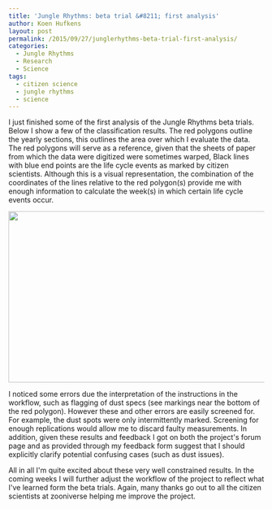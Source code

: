 ```yaml
---
title: 'Jungle Rhythms: beta trial &#8211; first analysis'
author: Koen Hufkens
layout: post
permalink: /2015/09/27/junglerhythms-beta-trial-first-analysis/
categories:
  - Jungle Rhythms
  - Research
  - Science
tags:
  - citizen science
  - jungle rhythms
  - science
---
```

I just finished some of the first analysis of the Jungle Rhythms beta trials. Below I show a few of the classification results. The red polygons outline the yearly sections, this outlines the area over which I evaluate the data. The red polygons will serve as a reference, given that the sheets of paper from which the data were digitized were sometimes warped, Black lines with blue end points are the life cycle events as marked by citizen scientists. Although this is a visual representation, the combination of the coordinates of the lines relative to the red polygon(s) provide me with enough information to calculate the week(s) in which certain life cycle events occur.

<img class="alignnone" src="https://farm6.staticflickr.com/5799/21741850346_760136b57e_z_d.jpg" alt="" width="640" height="337" />

I noticed some errors due the interpretation of the instructions in the workflow, such as flagging of dust specs (see markings near the bottom of the red polygon). However these and other errors are easily screened for. For example, the dust spots were only intermittently marked. Screening for enough replications would allow me to discard faulty measurements. In addition, given these results and feedback I got on both the project's forum page and as provided through my feedback form suggest that I should explicitly clarify potential confusing cases (such as dust issues).

All in all I'm quite excited about these very well constrained results. In the coming weeks I will further adjust the workflow of the project to reflect what I've learned form the beta trials. Again, many thanks go out to all the citizen scientists at zooniverse helping me improve the project.